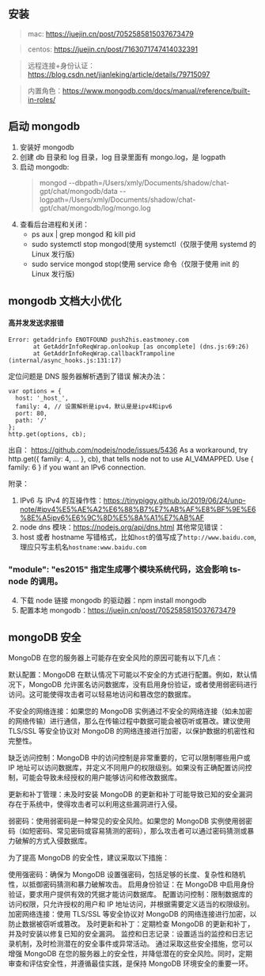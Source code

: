 ## 安装

> mac: https://juejin.cn/post/7052585815037673479

> centos: https://juejin.cn/post/7163071747414032391

> 远程连接+身份认证：https://blog.csdn.net/jianleking/article/details/79715097

> 内置角色：https://www.mongodb.com/docs/manual/reference/built-in-roles/

## 启动 mongodb

1. 安装好 mongodb
2. 创建 db 目录和 log 目录，log 目录里面有 mongo.log，是 logpath
3. 启动 mongodb:
   > mongod --dbpath=/Users/xmly/Documents/shadow/chat-gpt/chat/mongodb/data --logpath=/Users/xmly/Documents/shadow/chat-gpt/chat/mongodb/log/mongo.log
4. 查看后台进程和关闭：
   - ps aux | grep mongod 和 kill pid
   - sudo systemctl stop mongod(使用 systemctl（仅限于使用 systemd 的 Linux 发行版)
   - sudo service mongod stop(使用 service 命令（仅限于使用 init 的 Linux 发行版)

## mongodb 文档大小优化

#### 高并发发送求报错

```
Error: getaddrinfo ENOTFOUND push2his.eastmoney.com
       at GetAddrInfoReqWrap.onlookup [as oncomplete] (dns.js:69:26)
       at GetAddrInfoReqWrap.callbackTrampoline (internal/async_hooks.js:131:17)
```

定位问题是 DNS 服务器解析遇到了错误
解决办法：

```
var options = {
  host: '_host_',
  family: 4, // 设置解析是ipv4，默认是是ipv4和ipv6
  port: 80,
  path: '/'
};
http.get(options, cb);
```

出自： https://github.com/nodejs/node/issues/5436
As a workaround, try http.get({ family: 4, ... }, cb), that tells node not to use AI_V4MAPPED. Use { family: 6 } if you want an IPv6 connection.

<!-- 猜想是：dns 模块对域名解析有一定的性能限制，当并发量达到一定程度时，就会出现超时，从而导致各种问题。那为什么使用IP-v4就能得到一定程度的改善呢？我的猜想是：默认情况下，dns 模块使用的是IP-v4和IP-v6进行域名解析，在切换解析规则时或者使用不同的规则对性能有一定的依赖，当指定使用IP-v4的时候，能够使得 dns 模块发挥最佳的性能，从而使问题得到一定的改善。 -->

附录：

1. IPv6 与 IPv4 的互操作性：https://tinypiggy.github.io/2019/06/24/unp-note/#ipv4%E5%AE%A2%E6%88%B7%E7%AB%AF%E8%BF%9E%E6%8E%A5ipv6%E6%9C%8D%E5%8A%A1%E7%AB%AF
2. node dns 模块：https://nodejs.org/api/dns.html
   其他常见错误：
3. host 或者 hostname 写错格式，比如`host`的值写成了`http://www.baidu.com`,理应只写主机名`hostname:www.baidu.com`

### "module": "es2015" 指定生成哪个模块系统代码，这会影响 ts-node 的调用。

4. 下载 node 链接 mongodb 的驱动器：npm install mongodb
5. 配置本地 mongodb：https://juejin.cn/post/7052585815037673479

## mongoDB 安全

MongoDB 在您的服务器上可能存在安全风险的原因可能有以下几点：

默认配置：MongoDB 在默认情况下可能以不安全的方式进行配置。例如，默认情况下，MongoDB 允许匿名访问数据库，没有启用身份验证，或者使用弱密码进行访问。这可能使得攻击者可以轻易地访问和篡改您的数据库。

不安全的网络连接：如果您的 MongoDB 实例通过不安全的网络连接（如未加密的网络传输）进行通信，那么在传输过程中数据可能会被窃听或篡改。建议使用 TLS/SSL 等安全协议对 MongoDB 的网络连接进行加密，以保护数据的机密性和完整性。

缺乏访问控制：MongoDB 中的访问控制是非常重要的，它可以限制哪些用户或 IP 地址可以访问数据库，并定义不同用户的权限级别。如果没有正确配置访问控制，可能会导致未经授权的用户能够访问和修改数据库。

更新和补丁管理：未及时安装 MongoDB 的更新和补丁可能导致已知的安全漏洞存在于系统中，使得攻击者可以利用这些漏洞进行入侵。

弱密码：使用弱密码是一种常见的安全风险。如果您的 MongoDB 实例使用弱密码（如短密码、常见密码或容易猜测的密码），那么攻击者可以通过密码猜测或暴力破解的方式入侵数据库。

为了提高 MongoDB 的安全性，建议采取以下措施：

使用强密码：确保为 MongoDB 设置强密码，包括足够的长度、复杂性和随机性，以抵御密码猜测和暴力破解攻击。
启用身份验证：在 MongoDB 中启用身份验证，要求用户提供有效的凭据才能访问数据库。
配置访问控制：限制数据库的访问权限，只允许授权的用户和 IP 地址访问，并根据需要定义适当的权限级别。
加密网络连接：使用 TLS/SSL 等安全协议对 MongoDB 的网络连接进行加密，以防止数据被窃听或篡改。
及时更新和补丁：定期检查 MongoDB 的更新和补丁，并及时安装以修复已知的安全漏洞。
监控和日志记录：设置适当的监控和日志记录机制，及时检测潜在的安全事件或异常活动。
通过采取这些安全措施，您可以增强 MongoDB 在您的服务器上的安全性，并降低潜在的安全风险。同时，定期审查和评估安全性，并遵循最佳实践，是保持 MongoDB 环境安全的重要一环。
